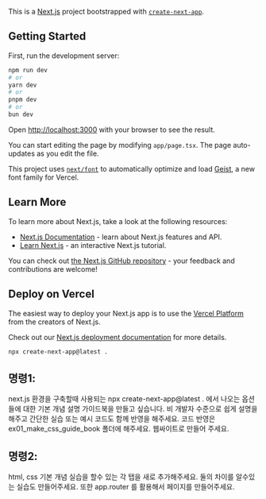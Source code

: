 This is a [Next.js](https://nextjs.org) project bootstrapped with [`create-next-app`](https://nextjs.org/docs/app/api-reference/cli/create-next-app).

## Getting Started

First, run the development server:

```bash
npm run dev
# or
yarn dev
# or
pnpm dev
# or
bun dev
```

Open [http://localhost:3000](http://localhost:3000) with your browser to see the result.

You can start editing the page by modifying `app/page.tsx`. The page auto-updates as you edit the file.

This project uses [`next/font`](https://nextjs.org/docs/app/building-your-application/optimizing/fonts) to automatically optimize and load [Geist](https://vercel.com/font), a new font family for Vercel.

## Learn More

To learn more about Next.js, take a look at the following resources:

- [Next.js Documentation](https://nextjs.org/docs) - learn about Next.js features and API.
- [Learn Next.js](https://nextjs.org/learn) - an interactive Next.js tutorial.

You can check out [the Next.js GitHub repository](https://github.com/vercel/next.js) - your feedback and contributions are welcome!

## Deploy on Vercel

The easiest way to deploy your Next.js app is to use the [Vercel Platform](https://vercel.com/new?utm_medium=default-template&filter=next.js&utm_source=create-next-app&utm_campaign=create-next-app-readme) from the creators of Next.js.

Check out our [Next.js deployment documentation](https://nextjs.org/docs/app/building-your-application/deploying) for more details.


```bash
npx create-next-app@latest .
```

## 명령1: 

next.js 환경을 구축할때 사용되는 npx create-next-app@latest . 에서 나오는 옵션들에 대한 기본 개념 설명 가이드북을 만들고 싶습니다. 비 개발자 수준으로 쉽게 설명을 해주고 간단한 실습 또는 예시 코드도 함께 반영을 해주세요. 코드 반영은 ex01_make_css_guide_book 폴더에 해주세요. 웹싸이트로 만들어 주세요.

## 명령2: 

html, css 기본 개념 실습을 할수 있는 각 탭을 새로 추가해주세요. 둘의 차이를 알수있는 실습도 만들어주세요. 또한 app.router 를 활용해서 페이지를 만들어주세요. 